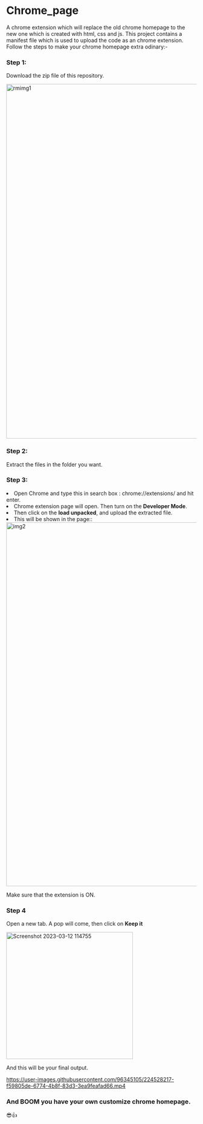 # Chrome_page

A chrome extension which will replace the old chrome homepage to the new one which is created with html, css and js. This project contains a manifest file which is used to upload the code as an chrome extension.
Follow the steps to make your chrome homepage extra odinary:-

### <b>Step 1:</b>
Download the zip file of this repository.

<img width="935" alt="rmimg1" src="https://user-images.githubusercontent.com/96345105/224480782-4fc61cdb-b194-48e7-a834-1da7dc60039d.png">

### <b>Step 2:</b>
Extract the files in the folder you want.

### <b>Step 3:</b>
<li>Open Chrome and type this in search box : chrome://extensions/ and hit enter.</li> 
<li>Chrome extension page will open. Then turn on the <b>Developer Mode</b>.</li>
<li>Then click on the <b>load unpacked</b>, and upload the extracted file.</li>
<li>This will be shown in the page::</li>

<img width="960" alt="img2" src="https://user-images.githubusercontent.com/96345105/224481131-c4dbe2fc-8b85-47bb-90e4-8aa2f896f9cd.png">

Make sure that the extension is ON.

### <b>Step 4</b>
Open a new tab. A pop will come, then click on <b>Keep it</b>

<img width="335" alt="Screenshot 2023-03-12 114755" src="https://user-images.githubusercontent.com/96345105/224528035-27384af6-491c-4040-8f2b-2bef2ced60b7.png">

And this will be your final output.

https://user-images.githubusercontent.com/96345105/224528217-f59805de-6774-4b8f-83d3-3ea9feafad66.mp4

### And BOOM you have your own customize chrome homepage.
😎👍
